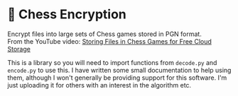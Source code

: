 # 🔑 Chess Encryption

Encrypt files into large sets of Chess games stored in PGN format.<br>
From the YouTube video: [Storing Files in Chess Games for Free Cloud Storage](https://youtu.be/TUtafoC4-7k?feature=shared)

This is a library so you will need to import functions from `decode.py` and `encode.py` to use this. I have written some small documentation to help using them, although I won't generally be providing support for this software. I'm just uploading it for others with an interest in the algorithm etc.
